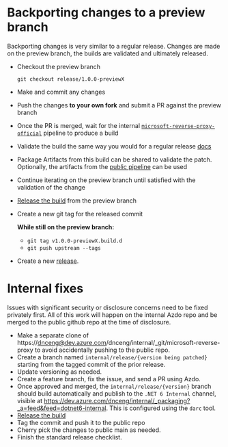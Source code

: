 # Backporting changes to a preview branch

Backporting changes is very similar to a regular release. Changes are made on the preview branch, the builds are validated and ultimately released.

- Checkout the preview branch

  `git checkout release/1.0.0-previewX`
- Make and commit any changes
- Push the changes **to your own fork** and submit a PR against the preview branch
- Once the PR is merged, wait for the internal [`microsoft-reverse-proxy-official`](https://dev.azure.com/dnceng/internal/_build?definitionId=809&_a=summary&view=branches) pipeline to produce a build
- Validate the build the same way you would for a regular release [docs](https://github.com/dotnet/yarp/blob/main/docs/operations/Release.md#validate-the-final-build)
- Package Artifacts from this build can be shared to validate the patch. Optionally, the artifacts from the [public pipeline](https://dev.azure.com/dnceng/public/_build?definitionId=807&view=branches) can be used
- Continue iterating on the preview branch until satisfied with the validation of the change
- [Release the build](https://github.com/dotnet/yarp/blob/main/docs/operations/Release.md#release-the-build) from the preview branch
- Create a new git tag for the released commit

  **While still on the preview branch:**
  - `git tag v1.0.0-previewX.build.d`
  - `git push upstream --tags`
- Create a new [release](https://github.com/dotnet/yarp/releases).

# Internal fixes

Issues with significant security or disclosure concerns need to be fixed privately first. All of this work will happen on the internal Azdo repo and be merged to the public github repo at the time of disclosure.

- Make a separate clone of https://dnceng@dev.azure.com/dnceng/internal/_git/microsoft-reverse-proxy to avoid accidentally pushing to the public repo.
- Create a branch named `internal/release/{version being patched}` starting from the tagged commit of the prior release.
- Update versioning as needed.
- Create a feature branch, fix the issue, and send a PR using Azdo.
- Once approved and merged, the `internal/release/{version}` branch should build automatically and publish to the `.NET 6 Internal` channel, visible at https://dev.azure.com/dnceng/internal/_packaging?_a=feed&feed=dotnet6-internal. This is configured using the `darc` tool.
- [Release the build](https://github.com/dotnet/yarp/blob/main/docs/operations/Release.md#release-the-build)
- Tag the commit and push it to the public repo
- Cherry pick the changes to public main as needed.
- Finish the standard release checklist.

